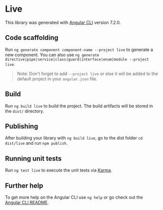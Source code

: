 # Live

This library was generated with [Angular CLI](https://github.com/angular/angular-cli) version 7.2.0.

## Code scaffolding

Run `ng generate component component-name --project live` to generate a new component. You can also use `ng generate directive|pipe|service|class|guard|interface|enum|module --project live`.

> Note: Don't forget to add `--project live` or else it will be added to the default project in your `angular.json` file.

## Build

Run `ng build live` to build the project. The build artifacts will be stored in the `dist/` directory.

## Publishing

After building your library with `ng build live`, go to the dist folder `cd dist/live` and run `npm publish`.

## Running unit tests

Run `ng test live` to execute the unit tests via [Karma](https://karma-runner.github.io).

## Further help

To get more help on the Angular CLI use `ng help` or go check out the [Angular CLI README](https://github.com/angular/angular-cli/blob/master/README.md).
